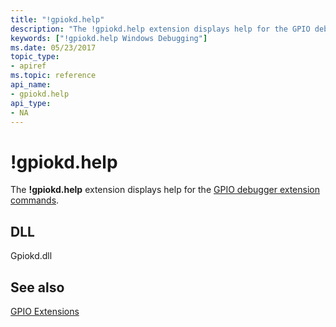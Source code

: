 ```yaml
---
title: "!gpiokd.help"
description: "The !gpiokd.help extension displays help for the GPIO debugger extension commands."
keywords: ["!gpiokd.help Windows Debugging"]
ms.date: 05/23/2017
topic_type:
- apiref
ms.topic: reference
api_name:
- gpiokd.help
api_type:
- NA
---
```


# !gpiokd.help

The **!gpiokd.help** extension displays help for the [GPIO debugger extension commands](gpio-extensions.md).

## DLL

Gpiokd.dll

## See also

[GPIO Extensions](gpio-extensions.md)
